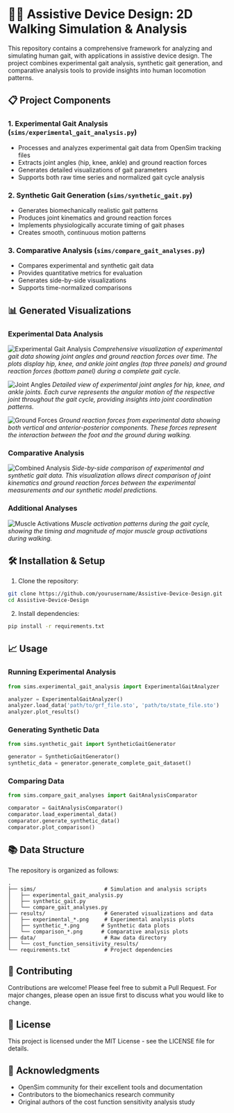 # 🚶‍♂️ Assistive Device Design: 2D Walking Simulation & Analysis

This repository contains a comprehensive framework for analyzing and simulating human gait, with applications in assistive device design. The project combines experimental gait analysis, synthetic gait generation, and comparative analysis tools to provide insights into human locomotion patterns.

## 📋 Project Components

### 1. Experimental Gait Analysis (`sims/experimental_gait_analysis.py`)
- Processes and analyzes experimental gait data from OpenSim tracking files
- Extracts joint angles (hip, knee, ankle) and ground reaction forces
- Generates detailed visualizations of gait parameters
- Supports both raw time series and normalized gait cycle analysis

### 2. Synthetic Gait Generation (`sims/synthetic_gait.py`)
- Generates biomechanically realistic gait patterns
- Produces joint kinematics and ground reaction forces
- Implements physiologically accurate timing of gait phases
- Creates smooth, continuous motion patterns

### 3. Comparative Analysis (`sims/compare_gait_analyses.py`)
- Compares experimental and synthetic gait data
- Provides quantitative metrics for evaluation
- Generates side-by-side visualizations
- Supports time-normalized comparisons

## 📊 Generated Visualizations

### Experimental Data Analysis
![Experimental Gait Analysis](results/experimental_gait_analysis.png)
*Comprehensive visualization of experimental gait data showing joint angles and ground reaction forces over time. The plots display hip, knee, and ankle joint angles (top three panels) and ground reaction forces (bottom panel) during a complete gait cycle.*

![Joint Angles](results/experimental_joint_angles.png)
*Detailed view of experimental joint angles for hip, knee, and ankle joints. Each curve represents the angular motion of the respective joint throughout the gait cycle, providing insights into joint coordination patterns.*

![Ground Forces](results/experimental_ground_forces.png)
*Ground reaction forces from experimental data showing both vertical and anterior-posterior components. These forces represent the interaction between the foot and the ground during walking.*

### Comparative Analysis
![Combined Analysis](results/combined_gait_analysis.png)
*Side-by-side comparison of experimental and synthetic gait data. This visualization allows direct comparison of joint kinematics and ground reaction forces between the experimental measurements and our synthetic model predictions.*

### Additional Analyses
![Muscle Activations](results/muscle_activations.png)
*Muscle activation patterns during the gait cycle, showing the timing and magnitude of major muscle group activations during walking.*

## 🛠 Installation & Setup

1. Clone the repository:
```bash
git clone https://github.com/yourusername/Assistive-Device-Design.git
cd Assistive-Device-Design
```

2. Install dependencies:
```bash
pip install -r requirements.txt
```

## 📈 Usage

### Running Experimental Analysis
```python
from sims.experimental_gait_analysis import ExperimentalGaitAnalyzer

analyzer = ExperimentalGaitAnalyzer()
analyzer.load_data('path/to/grf_file.sto', 'path/to/state_file.sto')
analyzer.plot_results()
```

### Generating Synthetic Data
```python
from sims.synthetic_gait import SyntheticGaitGenerator

generator = SyntheticGaitGenerator()
synthetic_data = generator.generate_complete_gait_dataset()
```

### Comparing Data
```python
from sims.compare_gait_analyses import GaitAnalysisComparator

comparator = GaitAnalysisComparator()
comparator.load_experimental_data()
comparator.generate_synthetic_data()
comparator.plot_comparison()
```

## 📚 Data Structure

The repository is organized as follows:
```
.
├── sims/                      # Simulation and analysis scripts
│   ├── experimental_gait_analysis.py
│   ├── synthetic_gait.py
│   └── compare_gait_analyses.py
├── results/                   # Generated visualizations and data
│   ├── experimental_*.png     # Experimental analysis plots
│   ├── synthetic_*.png       # Synthetic data plots
│   └── comparison_*.png      # Comparative analysis plots
├── data/                      # Raw data directory
│   └── cost_function_sensitivity_results/
└── requirements.txt           # Project dependencies
```

## 🤝 Contributing

Contributions are welcome! Please feel free to submit a Pull Request. For major changes, please open an issue first to discuss what you would like to change.

## 📄 License

This project is licensed under the MIT License - see the LICENSE file for details.

## 🙏 Acknowledgments

- OpenSim community for their excellent tools and documentation
- Contributors to the biomechanics research community
- Original authors of the cost function sensitivity analysis study
